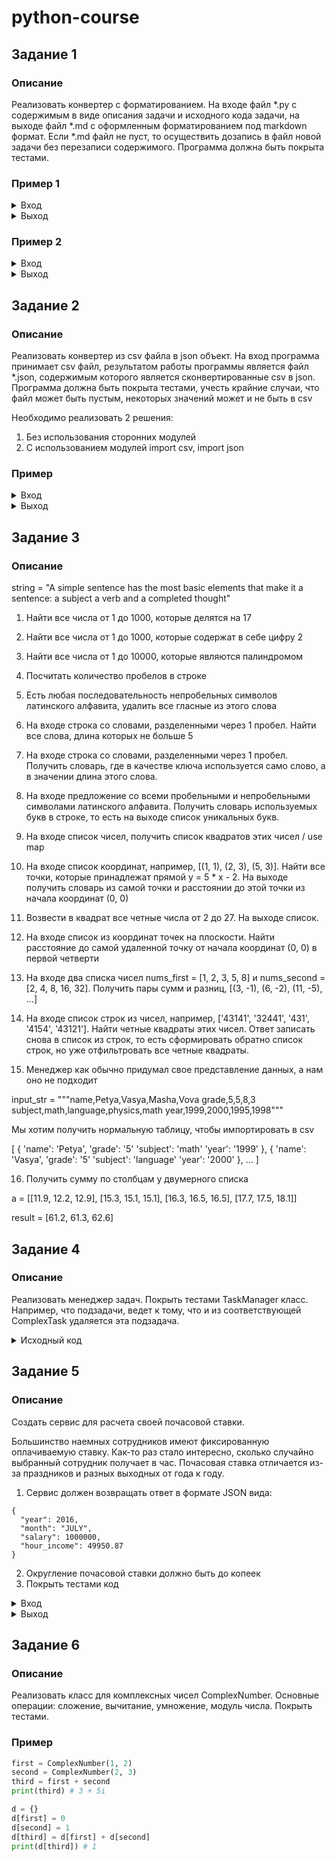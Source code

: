 

# python-course

## Задание 1

### Описание

Реализовать конвертер c форматированием. На входе файл *.py c содержимым в виде описания задачи и исходного кода задачи, на выходе файл *.md с оформленным форматированием под markdown формат. Если *.md файл не пуст, то осуществить дозапись в файл новой задачи без перезаписи содержимого.
Программа должна быть покрыта тестами.

### Пример 1
<details><summary>Вход</summary><blockquote>
    
solution.py

```
# title Print Hello
# description Напечатать на экран Hello!
# ---end----

def print_hello():
    print('Hello!')
    
```    
 
out.md
````

````
</blockquote></details>


<details><summary>Выход</summary><blockquote>

out.md

````
+ [Print Hello](#print-hello)

## Print Hello

Напечатать на экран Hello!

```python 
def print_hello():
    print('Hello!')
```

````
</blockquote></details>

### Пример 2

<details><summary>Вход</summary><blockquote>

solution.py

```
# title Print Greeting
# description Напечатать на экран Greeting!
# ---end----

def print_greeting():
    print('Greeting!')
    
```    
 
out.md

````
+ [Print Hello](#print-hello)

## Print Hello

Напечатать на экран Hello!

```python 
def print_hello():
    print('Hello!')
```
````
</blockquote></details>
    
<details><summary>Выход</summary><blockquote>

out.md

````
+ [Print Hello](#print-hello)
+ [Print Greeting](#print-greeting)

## Print Hello

Напечатать на экран Hello!

```python 
def print_hello():
    print('Hello!')
```

## Print Greeting

Напечатать на экран Greeting!

```python 
def print_greeting():
    print('Greeting!')
```
````
</blockquote></details>

## Задание 2

### Описание

Реализовать конвертер из csv файла в json объект. На вход программа принимает csv файл, результатом работы программы является файл *.json, содержимым которого является сконвертированные csv в json.
Программа должна быть покрыта тестами, учесть крайние случаи, что файл может быть пустым, некоторых значений может и не быть в csv

Необходимо реализовать 2 решения:
1. Без использования сторонних модулей
2. С использованием модулей import csv, import json 



### Пример

<details><summary>Вход</summary><blockquote>

input.csv

```
id,name,birth,salary,department
1,Ivan,1980,150000,1
2,Alex,1960,200000,5
3,Ivan,,130000,8
```
</blockquote></details>

<details><summary>Выход</summary><blockquote>

output.json

```
[
 {
   id: 1,
   name: Ivan,
   birth: 1980,
   salary: 150000,
   department: 1
 },
 {
   id: 2,
   name: Alex,
   birth: 1960,
   salary: 200000,
   department: 5
 },
 {
   id: 3,
   name: Ivan,
   birth: null,
   salary: 130000,
   department: 8
 }
]
```
</blockquote></details>

## Задание 3

### Описание

string = "A simple sentence has the most basic elements that make it a sentence: a subject a verb and a completed thought"

1. Найти все числа от 1 до 1000, которые делятся на 17

2. Найти все числа от 1 до 1000, которые содержат в себе цифру 2

3. Найти все числа от 1 до 10000, которые являются палиндромом	

4. Посчитать количество пробелов в строке

5. Есть любая последовательность непробельных символов латинского алфавита, удалить все гласные из этого слова

6. На входе строка со словами, разделенными через 1 пробел. Найти все слова, длина которых не больше 5

7. На входе строка со словами, разделенными через 1 пробел. Получить словарь, где в качестве ключа используется само слово, а в значении длина этого слова.

8. На входе предложение со всеми пробельными и непробельными символами латинского алфавита. Получить словарь используемых букв в строке, то есть на выходе список уникальных букв.

9. На входе список чисел, получить список квадратов этих чисел / use map

10. На входе список координат, например, [(1, 1), (2, 3), (5, 3)]. Найти все точки, которые принадлежат прямой y = 5 * x - 2. 
На выходе получить словарь из самой точки и расстоянии до этой точки из начала координат (0, 0)

11. Возвести в квадрат все четные числа от 2 до 27. На выходе список.

12. На входе список из координат точек на плоскости. Найти расстояние до самой удаленной точку от начала координат (0, 0) в первой четверти 

13. На входе два списка чисел nums_first = [1, 2, 3, 5, 8] и nums_second = [2, 4, 8, 16, 32]. Получить пары сумм и разниц, [(3, -1), (6, -2), (11, -5), ...]

14. На входе список строк из чисел, например, ['43141', '32441', '431', '4154', '43121']. Найти четные квадраты этих чисел. Ответ записать снова в список из строк, то есть сформировать обратно список строк, но уже отфильтровать все четные квадраты.

15. Менеджер как обычно придумал свое представление данных, а нам оно не подходит

input_str = """name,Petya,Vasya,Masha,Vova
grade,5,5,8,3
subject,math,language,physics,math
year,1999,2000,1995,1998"""


Мы хотим получить нормальную таблицу, чтобы импортировать в csv


[
  {
    'name': 'Petya',
    'grade': '5'
    'subject': 'math'
    'year': '1999'
  },
  {
    'name': 'Vasya',
    'grade': '5'
    'subject': 'language'
    'year': '2000'
  },
  ...
]


16. Получить сумму по столбцам у двумерного списка

a = [[11.9, 12.2, 12.9],
    [15.3, 15.1, 15.1], 
    [16.3, 16.5, 16.5],
    [17.7, 17.5, 18.1]]
    
result = [61.2, 61.3, 62.6]  




## Задание 4

### Описание

Реализовать менеджер задач.
Покрыть тестами TaskManager класс. Например, что подзадачи, ведет к тому, что и из соответствующей ComplexTask удаляется эта подзадача. 


<details><summary>Исходный код</summary><blockquote>

````
class Task:
    def __init__(self, id, name, description, ):
        self.__id = id
        self.__name = name
        self.__description = description
        
    def get_id(self):
        return self.__id
        
    def get_name(self):
        return self.__name


class Subtask(Task):
    # have comlex task id
    def __init__(self):
        self.parent_id = 
    

class ComplexTask(Task):
    # contains list of subtasks
    def __init__(self):
        self.subtasks = []  

  
class TaskManager:
    
    id_series = 0
    
    def __init__(self):
        self.tasks = {}
        self.subtasks = {}
    
    
    def __get_and_increment_id(self):
        next_id_value = TaskManager.id_series
        TaskManager.id_series += 1 
        return next_id_value
        
    
    def create_task(self, name, description):
        current_id = self.__get_and_increment_id()
        new_task = Task(current_id, name, description)
        self.tasks[current_id] = new_task
        return new_task
    
    
    def create_subtask(self, subtask):
        pass
    
    def create_complex_task(self, complex_task):
        pass
    
    def get_tasks(self):
        pass
    
    def get_subtasks(self):
        pass
    
    def get_complex_tasks(self):
        pass
    
    def get_tasks_by_id(self, id):
        pass
    
    def get_subtasks_by_id(self, id):
        pass
    
    def get_complex_tasks_by_id(self, id):
        pass
    
    def remove_tasks(self):
        pass
    
    def remove_subtasks(self):
        pass
    
    def remove_complex_tasks(self):
        pass
    
    def remove_task_by_id(self, id):
        pass
    
    def remove_subtask_by_id(self, id):
        pass
    
    def remove_complex_task_by_id(self, id):
        pass
    
    def update_status(self, task):
        pass
````

</blockquote></details>


## Задание 5

### Описание

Создать сервис для расчета своей почасовой ставки.

Большинство наемных сотрудников имеют фиксированную оплачиваемую ставку. Как-то раз стало интересно, сколько случайно выбранный сотрудник получает в час.
Почасовая ставка отличается из-за праздников и разных выходных от года к году.

1. Сервис должен возвращать ответ в формате JSON вида:
```
{
  "year": 2016,
  "month": "JULY",
  "salary": 1000000,
  "hour_income": 49950.87
}
```
2. Округление почасовой ставки должно быть до копеек
3. Покрыть тестами код



<details><summary>Вход</summary><blockquote>
input.json
```
{
  "year": 2016,
  "month": "JULY",
  "salary": 1000000
}
```
</blockquote></details>

<details><summary>Выход</summary><blockquote>
output.json
```
{
  "year": 2016,
  "month": "JULY",
  "salary": 1000000,
  "hour_income": 49950.87
}
```
</blockquote></details>


## Задание 6

### Описание

Реализовать класс для комплексных чисел ComplexNumber. Основные операции: сложение, вычитание, умножение, модуль числа. Покрыть тестами.
 
### Пример

```python
first = ComplexNumber(1, 2)
second = ComplexNumber(2, 3)
third = first + second
print(third) # 3 + 5i

d = {}
d[first] = 0
d[second] = 1
d[third] = d[first] + d[second]
print(d[third]) # 1
```